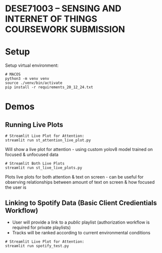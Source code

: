 # DESE71003 – SENSING AND INTERNET OF THINGS COURSEWORK SUBMISSION

# Setup
Setup virtual environment: 

```
# MACOS
python3 -m venv venv
source ./venv/bin/activate
pip install -r requirements_20_12_24.txt
```

# Demos

## Running Live Plots

```
# Streamlit Live Plot for Attention:
streamlit run st_attention_live_plot.py
```
Will show a live plot for attention - using custom yolov8 model trained on focused & unfocused data 

```
# Streamlit Both Live Plots
streamlit run st_live_live_plots.py
```
Plots live plots for both attention & text on screen - can be useful for observing relationships between amount of text on screen & how focused the user is

## Linking to Spotify Data (Basic Client Credientials Workflow)
- User will provide a link to a _public_ playlist (authorization workflow is required for private playlists)
- Tracks will be ranked according to current environmental conditions 
```
# Streamlit Live Plot for Attention:
streamlit run spotify_test.py
```
